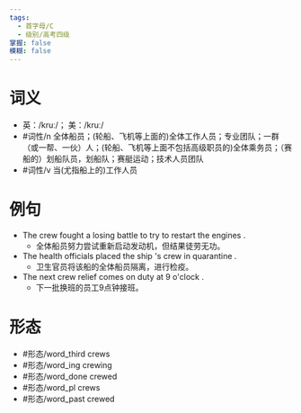```yaml
---
tags:
  - 首字母/C
  - 级别/高考四级
掌握: false
模糊: false
---
```

# 词义
- 英：/kruː/； 美：/kruː/
- #词性/n  全体船员；(轮船、飞机等上面的)全体工作人员；专业团队；一群（或一帮、一伙）人；(轮船、飞机等上面不包括高级职员的)全体乘务员；（赛船的）划船队员，划船队；赛艇运动；技术人员团队
- #词性/v  当(尤指船上的)工作人员
# 例句
- The crew fought a losing battle to try to restart the engines .
	- 全体船员努力尝试重新启动发动机，但结果徒劳无功。
- The health officials placed the ship 's crew in quarantine .
	- 卫生官员将该船的全体船员隔离，进行检疫。
- The next crew relief comes on duty at 9 o'clock .
	- 下一批换班的员工9点钟接班。
# 形态
- #形态/word_third crews
- #形态/word_ing crewing
- #形态/word_done crewed
- #形态/word_pl crews
- #形态/word_past crewed
